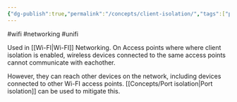 ```yaml
---
{"dg-publish":true,"permalink":"/concepts/client-isolation/","tags":["public"],"noteIcon":"1","created":"2022-12-23T10:22:06.290+01:00","updated":"2022-12-23T10:22:06.290+01:00"}
---
```


#wifi #networking #unifi 

Used in [[Wi-FI\|Wi-FI]] Networking. On Access points where where client isolation is enabled, wireless devices connected to the same access points cannot communicate with eachother. 

However, they can reach other devices on the network, including devices connected to other Wi-FI access points. [[Concepts/Port isolation\|Port isolation]] can be used to mitigate this.
